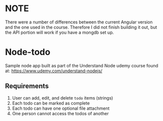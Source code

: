 
# NOTE #
There were a number of differences between the current Angular version and the 
one used in the course. Therefore I did not finish building it out, but the API
portion will work if you have a mongdb set up.

# Node-todo #

Sample node app built as part of the Understand Node udemy course found at: https://www.udemy.com/understand-nodejs/

## Requirements ##
1. User can add, edit, and delete `todo` items (strings)
2. Each todo can be marked as complete
3. Each todo can have one optional file attachment
4. One person cannot access the todos of another